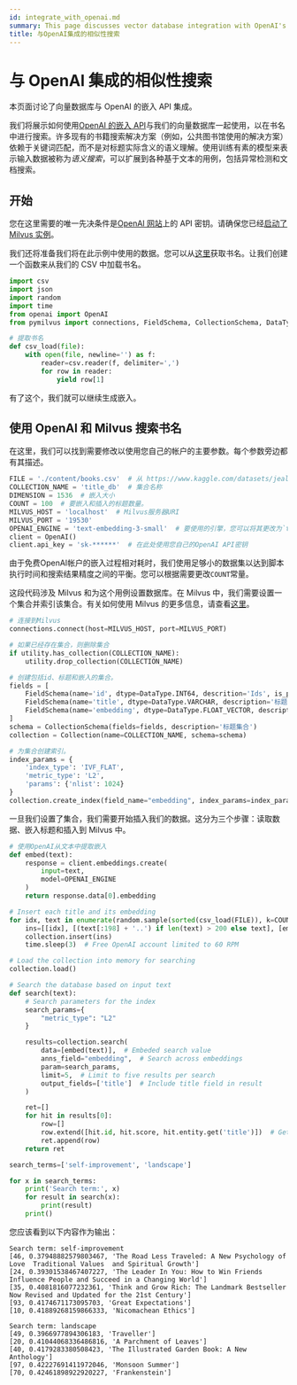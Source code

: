```yaml
---
id: integrate_with_openai.md
summary: This page discusses vector database integration with OpenAI's embedding API.
title: 与OpenAI集成的相似性搜索
---
```


# 与 OpenAI 集成的相似性搜索

本页面讨论了向量数据库与 OpenAI 的嵌入 API 集成。

我们将展示如何使用[OpenAI 的嵌入 API](https://beta.openai.com/docs/guides/embeddings)与我们的向量数据库一起使用，以在书名中进行搜索。许多现有的书籍搜索解决方案（例如，公共图书馆使用的解决方案）依赖于关键词匹配，而不是对标题实际含义的语义理解。使用训练有素的模型来表示输入数据被称为*语义搜索*，可以扩展到各种基于文本的用例，包括异常检测和文档搜索。

## 开始

您在这里需要的唯一先决条件是[OpenAI 网站](https://openai.com/api/)上的 API 密钥。请确保您已经[启动了 Milvus 实例](https://milvus.io/docs/install_standalone-docker.md)。

我们还将准备我们将在此示例中使用的数据。您可以从[这里](https://www.kaggle.com/datasets/jealousleopard/goodreadsbooks)获取书名。让我们创建一个函数来从我们的 CSV 中加载书名。

```python
import csv
import json
import random
import time
from openai import OpenAI
from pymilvus import connections, FieldSchema, CollectionSchema, DataType, Collection, utility
```

```python
# 提取书名
def csv_load(file):
    with open(file, newline='') as f:
        reader=csv.reader(f, delimiter=',')
        for row in reader:
            yield row[1]
```

有了这个，我们就可以继续生成嵌入。

## 使用 OpenAI 和 Milvus 搜索书名

在这里，我们可以找到需要修改以使用您自己的帐户的主要参数。每个参数旁边都有其描述。

```python
FILE = './content/books.csv'  # 从 https://www.kaggle.com/datasets/jealousleopard/goodreadsbooks 下载并保存在包含您脚本的文件夹中。
COLLECTION_NAME = 'title_db'  # 集合名称
DIMENSION = 1536  # 嵌入大小
COUNT = 100  # 要嵌入和插入的标题数量。
MILVUS_HOST = 'localhost'  # Milvus服务器URI
MILVUS_PORT = '19530'
OPENAI_ENGINE = 'text-embedding-3-small'  # 要使用的引擎，您可以将其更改为`text-embedding-3-large`或`text-embedding-ada-002`
client = OpenAI()
client.api_key = 'sk-******'  # 在此处使用您自己的OpenAI API密钥
```

<div class="alert note">
由于免费OpenAI帐户的嵌入过程相对耗时，我们使用足够小的数据集以达到脚本执行时间和搜索结果精度之间的平衡。您可以根据需要更改<code>COUNT</code>常量。
</div>

这段代码涉及 Milvus 和为这个用例设置数据库。在 Milvus 中，我们需要设置一个集合并索引该集合。有关如何使用 Milvus 的更多信息，请查看[这里](https://milvus.io/docs/example_code.md)。

```python
# 连接到Milvus
connections.connect(host=MILVUS_HOST, port=MILVUS_PORT)

# 如果已经存在集合，则删除集合
if utility.has_collection(COLLECTION_NAME):
    utility.drop_collection(COLLECTION_NAME)

# 创建包括id、标题和嵌入的集合。
fields = [
    FieldSchema(name='id', dtype=DataType.INT64, descrition='Ids', is_primary=True, auto_id=False),
    FieldSchema(name='title', dtype=DataType.VARCHAR, description='标题文本', max_length=200),
    FieldSchema(name='embedding', dtype=DataType.FLOAT_VECTOR, description='嵌入向量', dim=DIMENSION)
]
schema = CollectionSchema(fields=fields, description='标题集合')
collection = Collection(name=COLLECTION_NAME, schema=schema)

# 为集合创建索引。
index_params = {
    'index_type': 'IVF_FLAT',
    'metric_type': 'L2',
    'params': {'nlist': 1024}
}
collection.create_index(field_name="embedding", index_params=index_params)
```

一旦我们设置了集合，我们需要开始插入我们的数据。这分为三个步骤：读取数据、嵌入标题和插入到 Milvus 中。

```python
# 使用OpenAI从文本中提取嵌入
def embed(text):
    response = client.embeddings.create(
        input=text,
        model=OPENAI_ENGINE
    )
    return response.data[0].embedding

# Insert each title and its embedding
for idx, text in enumerate(random.sample(sorted(csv_load(FILE)), k=COUNT)):  # Load COUNT amount of random values from dataset
    ins=[[idx], [(text[:198] + '..') if len(text) > 200 else text], [embed(text)]]  # Insert the title id, the title text, and the title embedding vector
    collection.insert(ins)
    time.sleep(3)  # Free OpenAI account limited to 60 RPM
```

```python
# Load the collection into memory for searching
collection.load()

# Search the database based on input text
def search(text):
    # Search parameters for the index
    search_params={
        "metric_type": "L2"
    }

    results=collection.search(
        data=[embed(text)],  # Embeded search value
        anns_field="embedding",  # Search across embeddings
        param=search_params,
        limit=5,  # Limit to five results per search
        output_fields=['title']  # Include title field in result
    )

    ret=[]
    for hit in results[0]:
        row=[]
        row.extend([hit.id, hit.score, hit.entity.get('title')])  # Get the id, distance, and title for the results
        ret.append(row)
    return ret

search_terms=['self-improvement', 'landscape']

for x in search_terms:
    print('Search term:', x)
    for result in search(x):
        print(result)
    print()
```

您应该看到以下内容作为输出：

```
Search term: self-improvement
[46, 0.37948882579803467, 'The Road Less Traveled: A New Psychology of Love  Traditional Values  and Spiritual Growth']
[24, 0.39301538467407227, 'The Leader In You: How to Win Friends  Influence People and Succeed in a Changing World']
[35, 0.4081816077232361, 'Think and Grow Rich: The Landmark Bestseller Now Revised and Updated for the 21st Century']
[93, 0.4174671173095703, 'Great Expectations']
[10, 0.41889268159866333, 'Nicomachean Ethics']

Search term: landscape
[49, 0.3966977894306183, 'Traveller']
[20, 0.41044068336486816, 'A Parchment of Leaves']
[40, 0.4179283380508423, 'The Illustrated Garden Book: A New Anthology']
[97, 0.42227691411972046, 'Monsoon Summer']
[70, 0.42461898922920227, 'Frankenstein']
```
